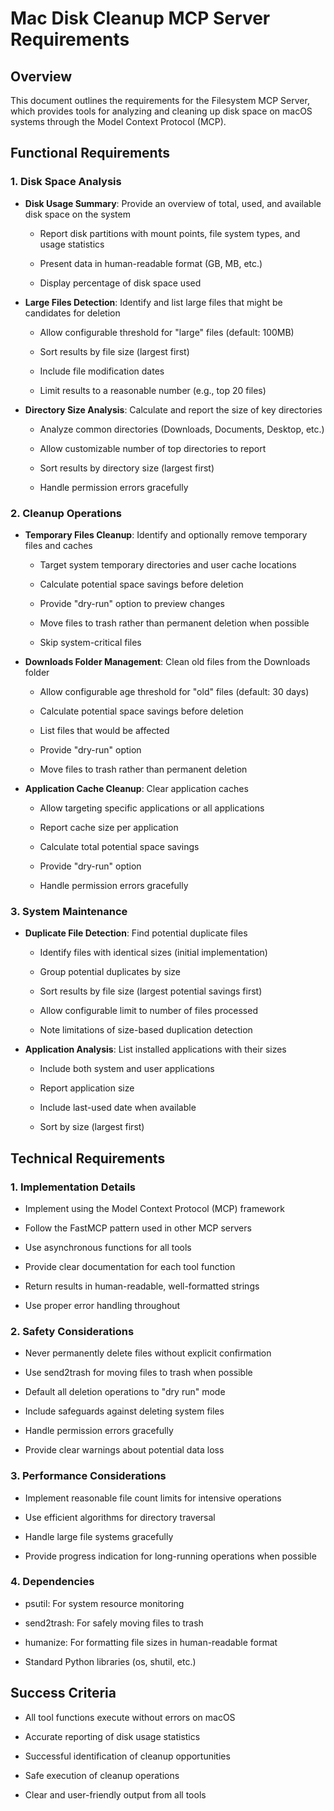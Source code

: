 # Mac Disk Cleanup MCP Server Requirements

## Overview

This document outlines the requirements for the Filesystem MCP Server, which provides tools for analyzing and cleaning up disk space on macOS systems through the Model Context Protocol (MCP).

## Functional Requirements

### 1. Disk Space Analysis

- **Disk Usage Summary**: Provide an overview of total, used, and available disk space on the system

  - Report disk partitions with mount points, file system types, and usage statistics

  - Present data in human-readable format (GB, MB, etc.)

  - Display percentage of disk space used


- **Large Files Detection**: Identify and list large files that might be candidates for deletion

  - Allow configurable threshold for "large" files (default: 100MB)

  - Sort results by file size (largest first)

  - Include file modification dates

  - Limit results to a reasonable number (e.g., top 20 files)


- **Directory Size Analysis**: Calculate and report the size of key directories

  - Analyze common directories (Downloads, Documents, Desktop, etc.)

  - Allow customizable number of top directories to report

  - Sort results by directory size (largest first)

  - Handle permission errors gracefully

### 2. Cleanup Operations

- **Temporary Files Cleanup**: Identify and optionally remove temporary files and caches

  - Target system temporary directories and user cache locations

  - Calculate potential space savings before deletion

  - Provide "dry-run" option to preview changes

  - Move files to trash rather than permanent deletion when possible

  - Skip system-critical files


- **Downloads Folder Management**: Clean old files from the Downloads folder

  - Allow configurable age threshold for "old" files (default: 30 days)

  - Calculate potential space savings before deletion

  - List files that would be affected

  - Provide "dry-run" option

  - Move files to trash rather than permanent deletion


- **Application Cache Cleanup**: Clear application caches

  - Allow targeting specific applications or all applications

  - Report cache size per application

  - Calculate total potential space savings

  - Provide "dry-run" option

  - Handle permission errors gracefully

### 3. System Maintenance

- **Duplicate File Detection**: Find potential duplicate files

  - Identify files with identical sizes (initial implementation)

  - Group potential duplicates by size

  - Sort results by file size (largest potential savings first)

  - Allow configurable limit to number of files processed

  - Note limitations of size-based duplication detection


- **Application Analysis**: List installed applications with their sizes

  - Include both system and user applications

  - Report application size

  - Include last-used date when available

  - Sort by size (largest first)

## Technical Requirements

### 1. Implementation Details

- Implement using the Model Context Protocol (MCP) framework

- Follow the FastMCP pattern used in other MCP servers

- Use asynchronous functions for all tools

- Provide clear documentation for each tool function

- Return results in human-readable, well-formatted strings

- Use proper error handling throughout

### 2. Safety Considerations

- Never permanently delete files without explicit confirmation

- Use send2trash for moving files to trash when possible

- Default all deletion operations to "dry run" mode

- Include safeguards against deleting system files

- Handle permission errors gracefully

- Provide clear warnings about potential data loss

### 3. Performance Considerations

- Implement reasonable file count limits for intensive operations

- Use efficient algorithms for directory traversal

- Handle large file systems gracefully

- Provide progress indication for long-running operations when possible

### 4. Dependencies

- psutil: For system resource monitoring

- send2trash: For safely moving files to trash

- humanize: For formatting file sizes in human-readable format

- Standard Python libraries (os, shutil, etc.)

## Success Criteria

- All tool functions execute without errors on macOS

- Accurate reporting of disk usage statistics

- Successful identification of cleanup opportunities

- Safe execution of cleanup operations

- Clear and user-friendly output from all tools
